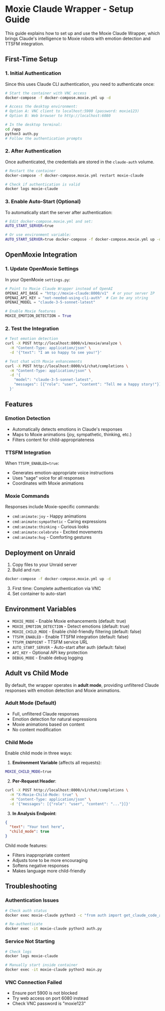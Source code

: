 # Moxie Claude Wrapper - Setup Guide

This guide explains how to set up and use the Moxie Claude Wrapper, which brings Claude's intelligence to Moxie robots with emotion detection and TTSFM integration.

## First-Time Setup

### 1. Initial Authentication

Since this uses Claude CLI authentication, you need to authenticate once:

```bash
# Start the container with VNC access
docker-compose -f docker-compose.moxie.yml up -d

# Access the desktop environment:
# Option A: VNC client to localhost:5900 (password: moxie123)
# Option B: Web browser to http://localhost:6080

# In the desktop terminal:
cd /app
python3 auth.py
# Follow the authentication prompts
```

### 2. After Authentication

Once authenticated, the credentials are stored in the `claude-auth` volume.

```bash
# Restart the container
docker-compose -f docker-compose.moxie.yml restart moxie-claude

# Check if authentication is valid
docker logs moxie-claude
```

### 3. Enable Auto-Start (Optional)

To automatically start the server after authentication:

```bash
# Edit docker-compose.moxie.yml and set:
AUTO_START_SERVER=true

# Or use environment variable:
AUTO_START_SERVER=true docker-compose -f docker-compose.moxie.yml up -d
```

## OpenMoxie Integration

### 1. Update OpenMoxie Settings

In your OpenMoxie `settings.py`:

```python
# Point to Moxie Claude Wrapper instead of OpenAI
OPENAI_API_BASE = "http://moxie-claude:8000/v1"  # or your server IP
OPENAI_API_KEY = "not-needed-using-cli-auth"  # Can be any string
OPENAI_MODEL = "claude-3-5-sonnet-latest"

# Enable Moxie features
MOXIE_EMOTION_DETECTION = True
```

### 2. Test the Integration

```bash
# Test emotion detection
curl -X POST http://localhost:8000/v1/moxie/analyze \
  -H "Content-Type: application/json" \
  -d '{"text": "I am so happy to see you!"}'

# Test chat with Moxie enhancements
curl -X POST http://localhost:8000/v1/chat/completions \
  -H "Content-Type: application/json" \
  -d '{
    "model": "claude-3-5-sonnet-latest",
    "messages": [{"role": "user", "content": "Tell me a happy story!"}]
  }'
```

## Features

### Emotion Detection
- Automatically detects emotions in Claude's responses
- Maps to Moxie animations (joy, sympathetic, thinking, etc.)
- Filters content for child-appropriateness

### TTSFM Integration
When `TTSFM_ENABLED=true`:
- Generates emotion-appropriate voice instructions
- Uses "sage" voice for all responses
- Coordinates with Moxie animations

### Moxie Commands
Responses include Moxie-specific commands:
- `cmd:animate:joy` - Happy animations
- `cmd:animate:sympathetic` - Caring expressions
- `cmd:animate:thinking` - Curious looks
- `cmd:animate:celebrate` - Excited movements
- `cmd:animate:hug` - Comforting gestures

## Deployment on Unraid

1. Copy files to your Unraid server
2. Build and run:
```bash
docker-compose -f docker-compose.moxie.yml up -d
```

3. First time: Complete authentication via VNC
4. Set container to auto-start

## Environment Variables

- `MOXIE_MODE` - Enable Moxie enhancements (default: true)
- `MOXIE_EMOTION_DETECTION` - Detect emotions (default: true)  
- `MOXIE_CHILD_MODE` - Enable child-friendly filtering (default: false)
- `TTSFM_ENABLED` - Enable TTSFM integration (default: false)
- `TTSFM_ENDPOINT` - TTSFM service URL
- `AUTO_START_SERVER` - Auto-start after auth (default: false)
- `API_KEY` - Optional API key protection
- `DEBUG_MODE` - Enable debug logging

## Adult vs Child Mode

By default, the wrapper operates in **adult mode**, providing unfiltered Claude responses with emotion detection and Moxie animations.

### Adult Mode (Default)
- Full, unfiltered Claude responses
- Emotion detection for natural expressions
- Moxie animations based on content
- No content modification

### Child Mode
Enable child mode in three ways:

1. **Environment Variable** (affects all requests):
```bash
MOXIE_CHILD_MODE=true
```

2. **Per-Request Header**:
```bash
curl -X POST http://localhost:8000/v1/chat/completions \
  -H "X-Moxie-Child-Mode: true" \
  -H "Content-Type: application/json" \
  -d '{"messages": [{"role": "user", "content": "..."}]}'
```

3. **In Analysis Endpoint**:
```json
{
  "text": "Your text here",
  "child_mode": true
}
```

Child mode features:
- Filters inappropriate content
- Adjusts tone to be more encouraging
- Softens negative responses
- Makes language more child-friendly

## Troubleshooting

### Authentication Issues
```bash
# Check auth status
docker exec moxie-claude python3 -c "from auth import get_claude_code_auth_info; print(get_claude_code_auth_info())"

# Re-authenticate
docker exec -it moxie-claude python3 auth.py
```

### Service Not Starting
```bash
# Check logs
docker logs moxie-claude

# Manually start inside container
docker exec -it moxie-claude python3 main.py
```

### VNC Connection Failed
- Ensure port 5900 is not blocked
- Try web access on port 6080 instead
- Check VNC password is "moxie123"